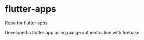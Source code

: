 # flutter-apps
Repo for flutter apps


Developed a flutter app using goolge authentication with firebase

